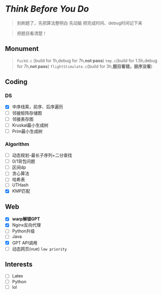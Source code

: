 # *Think Before You Do*

>别刷题了，先把算法整明白
>先动脑
>把完成时间、debug时间记下来
 
>把题目看清楚！
## Monument
>`FuckU.c` (build for 1h,debug for 7h,**not pass**)
>`tmp.c`(build for 1.5h,debug for 7h,**not pass**)
>`flightStimulate.c`(build for 3h,**题目看错，层序没看**)

## Coding

### DS

- [x] 中序线索，前序、后序遍历
- [ ] 邻接矩阵存储图
- [ ] 邻接表存图
- [ ] Kruskal最小生成树
- [ ] Prim最小生成树

### Algorithm

- [ ] 动态规划-最长子序列+二分查找
- [ ] 0/1背包问题
- [ ] 区间dp
- [ ] 贪心算法
- [ ] 哈希表
- [ ] UTHash
- [x] KMP匹配

## Web

- [x] **warp解锁GPT**
- [x] Nginx反向代理
- [ ] Python升级
- [ ] Java
- [x] GPT API调用
- [ ] 动态网页(vue) `low priority`

## Interests

- [ ] Latex
- [ ] Python
- [ ]  lol
